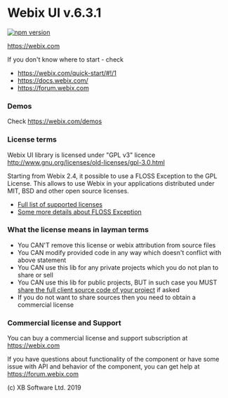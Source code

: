 Webix UI v.6.3.1
================

[![npm version](https://badge.fury.io/js/webix.svg)](https://badge.fury.io/js/webix)

https://webix.com

If you don't know where to start - check 

- https://webix.com/quick-start/#!/1
- https://docs.webix.com/
- https://forum.webix.com


### Demos

Check https://webix.com/demos


### License terms

Webix UI library is licensed under "GPL v3" licence
http://www.gnu.org/licenses/old-licenses/gpl-3.0.html

Starting from Webix 2.4, it possible to use a FLOSS Exception to the GPL License. This allows to use Webix in your applications distributed under MIT, BSD and other open source licenses. 

- [Full list of supported licenses](https://webix.com/legalnote/license-exception/)
- [Some more details about FLOSS Exception](https://webix.com/blog/using-webix-in-open-source/)

### What the license means in layman terms

- You CAN'T remove this license or webix attribution from source files
- You CAN modify provided code in any way which doesn't conflict with above statement
- You CAN use this lib for any private projects which you do not plan to share or sell
- You CAN use this lib for public projects, BUT in such case you MUST [share the full client source code of your project](http://forum.webix.com/discussion/4023/does-an-open-source-app-that-uses-webix-have-to-become-gpl-licensed) if asked
- If you do not want to share sources then you need to obtain a commercial license


### Commercial license and Support

You can buy a commercial license and support subscription at https://webix.com

If you have questions about functionality of the component 
or have some issue with API and behavior of the component,
you can get help at https://forum.webix.com



(c) XB Software Ltd. 2019